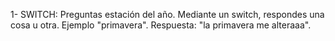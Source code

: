 1- SWITCH:
Preguntas estación del año. Mediante un switch, respondes una cosa u otra. Ejemplo "primavera". Respuesta: "la primavera me alteraaa".
